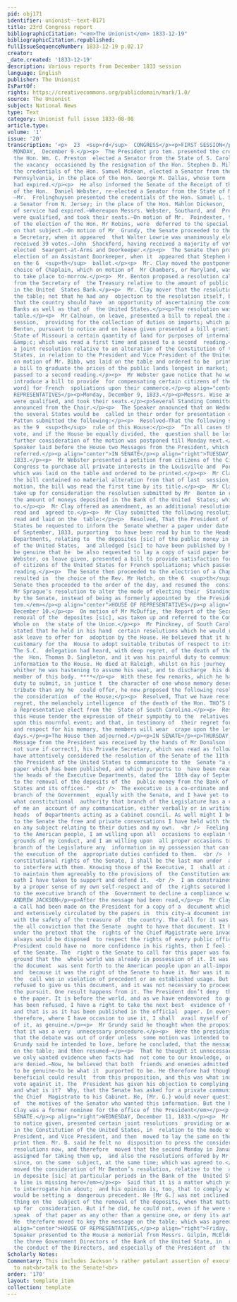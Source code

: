 ```yaml
---
pid: obj171
identifier: unionist--text-0171
title: 23rd Congress report
bibliographicCitation: "<em>The Unionist</em> 1833-12-19"
bibliographicCitation.republished: 
fullIssueSequenceNumber: 1833-12-19 p.02.17
creator: 
_date.created: '1833-12-19'
description: Various reports from December 1833 session
language: English
publisher: The Unionist
IsPartOf: 
rights: https://creativecommons.org/publicdomain/mark/1.0/
source: The Unionist
subject: National News
type: Text
category: Unionist full issue 1833-08-08
article.type: 
volume: '1'
issue: '20'
transcription: '<p>  23  <sup>rd</sup>  CONGRESS</p><p>FIRST SESSION</p><p>IN SENATE</p><p>  &nbsp;&nbsp;&nbsp;&nbsp;&nbsp;&nbsp;&nbsp;&nbsp;&nbsp;&nbsp;&nbsp;
  MONDAY,  December 9.</p><p>  The President pro tem. presented the credentials of
  the Hon. Wm. C. Preston  elected a Senator from the State of S. Carolina, to supply
  the vacancy  occasioned by the resignation of the Hon. Stephen D. Miller.</p><p>  Also
  the credentials of the Hon. Samuel McKean, elected a Senator from the  State of
  Pennsylvania, in the place of the Hon. George M. Dallas, whose term  of service
  had expired.</p><p>  He also informed the Senate of the Receipt of the credentials
  of the Hon.  Daniel Webster, re-elected a Senator from the State of Massachusetts.
  —Mr.  Frelinghuysen presented the credentials of the Hon. Samuel L. Southard,  elected
  a Senator from N. Jersey; in the place of the Hon. Mahlon Dickeson,  whose term
  of service had expired.—Whereupon Messrs. Webster, Southard, and  Preston appeared,
  were qualified, and took their seats.—On motion of Mr.  Poindexter, the credentials
  of the election of the Hon. Mr Robins, were  deferred to the special committee appointed
  on that subject.—On motion of Mr  Grundy, the Senate proceeded to the election of
  a Secretary, when it appeared  that Walter Lowrie was unanimously elected, he having
  received 39 votes.—John  Shackford, having received a majority of votes was duly
  elected  Seargent-at-Arms and Doorkeeper.</p><p>  The Senate then proceeded to the
  election of an Assistant Doorkeeper, when it  appeared that Stephen Haight was elected
  on the 6  <sup>th</sup>  ballot.</p><p>  Mr. Clay moved the postponement of the
  choice of Chaplain, which on motion of  Mr Chambers, or Maryland, was appointed
  to take place to-morrow.</p><p>  Mr. Benton proposed a resolution calling for information
  from the Secretary of  the Treasury relative to the amount of public money deposited
  in the United  States Bank.</p><p>  Mr. Clay mover that the resolution be laid on
  the table; not that he had any  objection to the resolution itself, but he wished
  that the country should have  an opportunity of ascertaining the condition of other
  Banks as well as that of  the United States.</p><p>The resolution was laid on the
  table.</p><p>  Mr Calhoun, on leave, presented a bill to repeal the act of last
  session,  providing for the collection of duties on imports; which passed to a second  reading.</p><p>  Mr.
  Benton, pursuant to notice and on leave given presented a bill granting to  the
  State of Missouri a certain quantity of land for purposes of internal  improvement,
  &amp;c; which was read a first time and passed to a second  reading.</p><p>  Also,
  a joint resolution relative to an alteration of the Constitution of the  United
  States, in relation to the President and Vice President of the United  States—which,
  on motion of Mr. Bibb, was laid on the table and ordered to be  printed.</p><p>  Also,
  a bill to graduate the prices of the public lands longest in market;  which was
  passed to a second reading.</p><p>  Mr Webster gave notice that he would on to-morrow,
  introduce a bill to provide  for compensating certain citizens of the United [missing
  word] for French  spoliations upon their commerce.</p><p align="center">HOUSE OF
  REPRESENTATIVES</p><p>Monday, December 9, 1833.</p><p>Messrs. Wise and Plummer appeared,
  were qualified, and took their seats.</p><p>Several Standing Committees were then
  announced from the Chair.</p><p>  The Speaker announced that on Wednesday next,
  the several States would be  called in their order for presentation of petitions.</p><p>Mr.
  Patton submitted the following:</p><p>  Resolved—That the following shall be established
  as the 9  <sup>th</sup>  rule of this House:</p><p>  “In all cases the Speaker shall
  vote, and if the House be equally divided, the  question shall be lost.”</p><p>The
  further consideration of the motion was postponed till Monday next.</p><p>  The
  Speaker laid before the House two Messages from the President, which were  appropriately
  referred.</p><p align="center">IN SENATE</p><p align="right">TUESDAY, December 10,
  1833.</p><p>  Mr Webster presented a petition from citizens of the City of Cincinnati,  praying
  Congress to purchase all private interests in the Louisville and  Portland Canal;
  which was laid on the table and ordered to be printed.</p><p>  Mr Clay said that
  the bill contained no material alteration from that of last  session, and on his
  motion, the bill was read the first time by its title.</p><p>  Mr Clay moved to
  take up for consideration the resolution submitted by Mr  Benton in relation to
  the amount of moneys deposited in the Bank of the United  States; which was agreed
  to.</p><p>  Mr Clay offered an amendment, as an additional resolution; which was
  read and  agreed to.</p><p>  Mr Clay submitted the following resolution; which was
  read and laid on the  table:</p><p>  Resolved, That the President of the United
  States be requested to inform the  Senate whether a paper under date the ______day
  of September, 1833, purporting  to have been read by him to the Heads of the Several
  Departments, relating to  the deposites [sic] of the public money in the Treasury
  of the United States,  and alledged [sic] to have been published by his authority,
  be genuine that he  be also requested to lay a copy of said paper before the Senate.</p><p>  Mr
  Webster, on leave given, presented a bill to provide satisfaction for the  claims
  of citizens of the United States for French spoliations; which passed  to a second
  reading.</p><p>  The Senate then proceeded to the electrion of a Chaplain, which
  resulted in  the choice of the Rev. Mr Hatch, on the 6  <sup>th</sup>  ballot.</p><p>  The
  Senate then proceeded to the order of the day, and resumed the  consideration of
  Mr Sprague’s resolution to alter the mode of electing their  Standing Committees
  by the Senate, instead of being as formerly appointed by  the President  <em>pro
  tem.</em></p><p align="center">HOUSE OF REPRESENTATIVES</p><p align="right">TUESDAY,
  December 10.</p><p>  On motion of Mr McDuffie, the Report of the Secretary on the
  removal of the  deposites [sic], was taken up and referred to the Committee of the
  Whole on  the state of the Union.</p><p>  Mr Pinckney, of South Carolina, rose and
  stated that he held in his hand  certain resolutions which he would respectfully
  ask leave to offer for  adoption by the House. He believed that it had always been
  customary for the  House to adopt suitable tributes of respect to its deceased members.
  The S.C.  delegation had heard, with deep regret, of the death of their colleague,
  the  Hon. Thomas D. Singleton, and it was his painful duty to communicate that  mournful
  information to the House. He died at Raleigh, whilst on his journey  to the Capitol,
  whither he was hastening to assume his seat, and to discharge  his duties, as a
  member of this body. ****</p><p>  With these few remarks, which he had felt it his
  duty to submit, in justice t  the character of one whose memory deserved a far better
  tribute than any he  could offer, he now proposed the following resolutions for
  the consideration  of the House;</p><p>  Resolved, That we have received, with deep
  regret, the melancholy intelligence  of the death of the Hon. THO’S D. SINGLETON,
  a Representative elect from the  State of South Carolina.</p><p>  Resolved, That
  this House tender the expression of their sympathy to the  relatives of the deceased,
  upon this mournful event; and that, in testimony of  their regret for the loss,
  and respect for his memory, the members will wear  crape upon the left arm for thirty
  days.</p><p>The House then adjourned.</p><p>IN SENATE</p><p>THURSDAY, December 12.</p><p>  A
  Message from the President was received by the hands of Mr Donalson [blurry  copy,
  not sure if correct], his Private Secretary, which was read as follows:</p><p>  I
  have attentively considered the resolution of the Senate of the 11th  instant, requesting
  the President of the United States to communicate to the  Senate "a copy of the
  paper which has been published, and which purports to  have been read by him to
  the heads of the Executive Departments, dated the  18th day of September last, relating
  to the removal of the deposits of the  public money from the Bank of the United
  States and its offices."  <br />  The executive is a co-ordinate and independent
  branch of the Government  equally with the Senate, and I have yet to learn under
  what constitutional  authority that branch of the Legislature has a right to require
  of me an  account of any communication, either verbally or in writing, made to the
  heads  of Departments acting as a Cabinet council. As well might I be required to  detail
  to the Senate the free and private conversations I have held with those  officers
  on any subject relating to their duties and my own.  <br />  Feeling my responsibility
  to the American people, I am willing upon all  occasions to explain to them the
  grounds of my conduct, and I am willing upon  all proper occasions to give to either
  branch of the Legislature any  information in my possession that can be useful in
  the execution of the  appropriate duties confided to them.  <br />  Knowing the
  constitutional rights of the Senate, I shall be the last man under  any circumstances
  to interfere with them. Knowing those of the Executive, I  shall at all times endeavor
  to maintain them agreeably to the provisions of  the Constitution and the solemn
  oath I have taken to support and defend it.  <br />  I am constrained, therefore,
  by a proper sense of my own self-respect and of  the rights secured by the Constitution
  to the executive branch of the  Government to decline a compliance with your request.
  ANDREW JACKSON</p><p>After the message had been read,</p><p>  Mr Clay said, that
  a call had been made on the President for a copy of a  document which has been published
  and extensively circulated by the papers in  this city—a document intimately connected
  with the safety of the treasure of  the country. The call for it was made under
  the ull conviction that the Senate  ought to have that document. It had been refused,
  under the pretext that the  rights of the Chief Magistrate were invaded by it. He
  always would be disposed  to respect the rights of every public officer, but the
  President could have no  more confidence in his rights, then I feel in the rights
  of the Senate. The  right o the Senate to call for this paper was founded on the
  ground that the  whole world was already in possession of it. It was made because
  the document  was sent forth to the American people upon an all-important subject,
  and  because it was the right of the Senate to have it. Nor was it made because
  the  call was in violation of precedent or an established usage. But the President  has
  refused to give us this document, and it was not necessary to proceed  further in
  the pursuit. One result happens from it. The President don’t deny  the genuineness
  o the paper. It is before the world, and as we have endeavored  to get it, and it
  has been refused, I have a right to take the next best  evidence of the document,
  and that is as it has been published in the official  paper. In every instance,
  therefore, where I have occasion to use it, I shall  avail myself of that publication
  of it, as genuine.</p><p>  Mr Grundy said he thought when the proposition was made,
  that it was a very  unnecessary procedure.</p><p>  Here the presiding office interposed
  that the debate was out of order unless  some motion was intended to be made.</p><p>  Mr
  Grundy said he intended to love, before he concluded, that the message be  laid
  on the table; and then resumed—</p><p>  That he thought it unnecessary, because
  we only wanted evidence when facts had  not come to our knowledge, or when they
  are denied.—Now, he believed that both  friends and enemies admitted this document
  to be genuine—to be what it  purported to be. He therefore had thought that nothing
  beneficial could result  from this proposition, and this was what induced him to
  vote against it. The  President has given his objection to complying with the call,
  and what is it?  Why, that the Senate has asked for a private communication from
  the Chief  Magistrate to his Cabinet. He, [Mr. G.} would never question the propriety
  of  the motives of the Senator who wanted this information. But the President has.  <em>Note:
  Clay was a former nominee for the office of the President</em></p><p align="center">IN
  SENATE.</p><p align="right">WEDNESDAY, December 11, 1833.</p><p>  Mr Bibb, pursuant
  to notice given, presented certain joint resolutions  providing or an alteration
  in the Constitution of the United States, in  relation to the mode of electing the
  President, and Vice President, and then  moved to lay the same on the table and
  print them. Mr. B. said he felt no  disposition to press the consideration of the
  resolutions now, and therefore  moved that the second Monday in January next be
  assigned for taking them up,  and also the resolutions offered by Mr. Benton somedays
  since, on the same  subject, at the same time; which was agreed to.</p><p>  Mr Clay
  moved the consideration of Mr Benton’s resolution, relative to the  amount of moneys
  in deposite [sic] at particular periods in the Bank of the  United States.</p><p><em>Apparently
  a line is missing here</em></p><p>  Said that it is a matter which you have no regiht
  to interrogate him about;  and his opinion is, too, that to comply with the request
  would be setting a  dangerous precedent. He [Mr G.] was not inclined to sat any
  thing on the  subject of the removal of the deposits, when that matter should come
  up for  consideration. But if he did, he could not, even if he were so disposed,
  speak  of that paper as any other than a genuine one, or deny its authenticity.
  He  therefore moved to key the message on the table; which was agreed to.</p><p
  align="center">HOUSE OF REPRESENTATIVES,</p><p align="right">Friday, Dec, 13, 1833</p><p>  The
  Speaker presented to the House a memorial from Messrs. Gilpin, McElderry,  and Wager,
  the three Government Directors of the Bank of the United State, in  relation to
  the conduct of the Directors, and especially of the President of  that institution.</p>'
Scholarly Notes: 
Commentary: This includes Jackson’s rather petulant assertion of executive privilege
  to not<br>talk to the Senate!<br>
order: '170'
layout: template_item
collection: template
---
```

